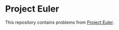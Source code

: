 # Project Euler

This repository contains problems from [Project Euler](https://projecteuler.net/).
